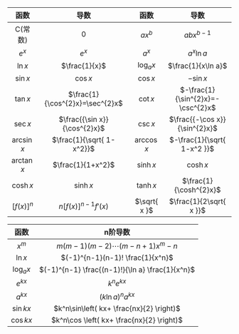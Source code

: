 |     函数      |               导数                |      函数      |                导数                 |
| :---------: | :-----------------------------: | :----------: | :-------------------------------: |
|    C(常数)    |                0                |    $ax^b$    |            $abx^{b-1}$            |
|    $e^x$    |              $e^x$              |    $a^x$     |            $a^x\ln a$             |
|   $\ln x$   |          $\frac{1}{x}$          | $\log_{a}x$  |        $\frac{1}{x\ln a}$         |
|  $\sin x$   |            $\cos x$             |   $\cos x$   |             $-\sin x$             |
|  $\tan x$   | $\frac{1}{\cos^{2}x}=\sec^{2}x$ |   $\cot x$   | $-\frac{1}{\sin^{2}x}=-\csc^{2}x$ |
|  $\sec x$   |  $\frac{{\sin x}}{\cos^{2}x}$   |   $\csc x$   |   $\frac{{-\cos x}}{\sin^{2}x}$   |
| $\arcsin x$ |    $\frac{1}{\sqrt{ 1-x^2}}$    | $\arccos x$  |    $-\frac{1}{\sqrt{ 1-x^2 }}$    |
| $\arctan x$ |        $\frac{1}{1+x^2}$        |  $\sinh x$   |             $\cosh x$             |
|  $\cosh x$  |            $\sinh x$            |  $\tanh x$   |      $\frac{1}{\cosh^{2}x}$       |
| $[f(x)]^n$  |      $n[f(x)]^{n-1}f'(x)$       | $\sqrt{ x }$ |      $\frac{1}{2\sqrt{ x }}$      |

|     函数      |                      n阶导数                       |
| :---------: | :---------------------------------------------: |
|    $x^m$    |         $m(m-1)(m-2)\cdots(m-n+1)x^m-n$         |
|   $\ln x$   |        $(-1)^{n-1}(n-1)! \frac{1}{x^n}$         |
| $\log_{a}x$ | $(-1)^{n-1} \frac{(n-1)!}{\ln a} \frac{1}{x^n}$ |
|  $e^{kx}$   |                   $k^ne^{kx}$                   |
|  $a^{kx}$   |               $(k\ln a)^na^{kx}$                |
|  $\sin kx$  |    $k^n\sin\left( kx+ \frac{nx}{2} \right)$     |
|  $\cos kx$  |    $k^n\cos \left( kx+ \frac{nx}{2} \right)$    |
